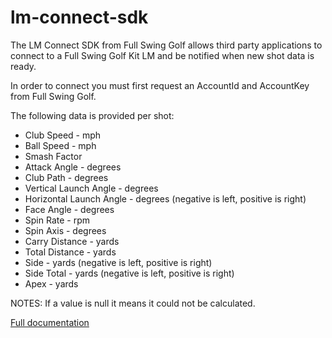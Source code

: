 # lm-connect-sdk

The LM Connect SDK from Full Swing Golf allows third party applications to connect to a Full Swing Golf Kit LM and be notified when new shot data is ready.

In order to connect you must first request an AccountId and AccountKey from Full Swing Golf.

The following data is provided per shot:
* Club Speed - mph 
* Ball Speed - mph 
* Smash Factor 
* Attack Angle - degrees 
* Club Path - degrees 
* Vertical Launch Angle - degrees 
* Horizontal Launch Angle - degrees (negative is left, positive is right) 
* Face Angle - degrees 
* Spin Rate - rpm 
* Spin Axis - degrees 
* Carry Distance - yards 
* Total Distance - yards 
* Side - yards (negative is left, positive is right) 
* Side Total - yards (negative is left, positive is right) 
* Apex - yards 

NOTES: If a value is null it means it could not be calculated.

[Full documentation](https://fsglm.z19.web.core.windows.net/sdk-api-documentation/)
